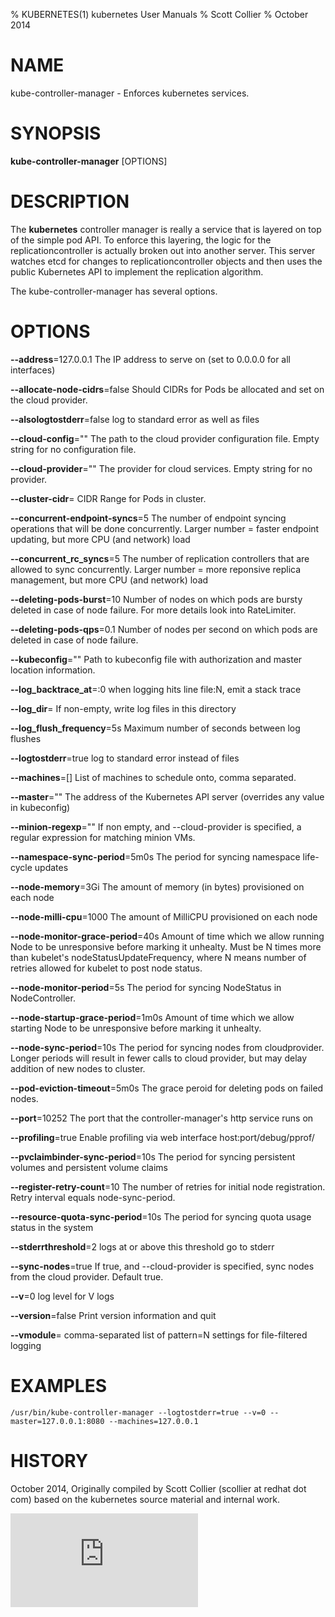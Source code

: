 % KUBERNETES(1) kubernetes User Manuals
% Scott Collier
% October 2014
# NAME
kube-controller-manager \- Enforces kubernetes services.

# SYNOPSIS
**kube-controller-manager** [OPTIONS]

# DESCRIPTION

The **kubernetes** controller manager is really a service that is layered on top of the simple pod API. To enforce this layering, the logic for the replicationcontroller is actually broken out into another server. This server watches etcd for changes to replicationcontroller objects and then uses the public Kubernetes API to implement the replication algorithm.

The kube-controller-manager has several options.

# OPTIONS
**--address**=127.0.0.1
	The IP address to serve on (set to 0.0.0.0 for all interfaces)

**--allocate-node-cidrs**=false
	Should CIDRs for Pods be allocated and set on the cloud provider.

**--alsologtostderr**=false
	log to standard error as well as files

**--cloud-config**=""
	The path to the cloud provider configuration file.  Empty string for no configuration file.

**--cloud-provider**=""
	The provider for cloud services.  Empty string for no provider.

**--cluster-cidr**=<nil>
	CIDR Range for Pods in cluster.

**--concurrent-endpoint-syncs**=5
	The number of endpoint syncing operations that will be done concurrently. Larger number = faster endpoint updating, but more CPU (and network) load

**--concurrent_rc_syncs**=5
	The number of replication controllers that are allowed to sync concurrently. Larger number = more reponsive replica management, but more CPU (and network) load

**--deleting-pods-burst**=10
	Number of nodes on which pods are bursty deleted in case of node failure. For more details look into RateLimiter.

**--deleting-pods-qps**=0.1
	Number of nodes per second on which pods are deleted in case of node failure.

**--kubeconfig**=""
	Path to kubeconfig file with authorization and master location information.

**--log_backtrace_at**=:0
	when logging hits line file:N, emit a stack trace

**--log_dir**=
	If non-empty, write log files in this directory

**--log_flush_frequency**=5s
	Maximum number of seconds between log flushes

**--logtostderr**=true
	log to standard error instead of files

**--machines**=[]
	List of machines to schedule onto, comma separated.

**--master**=""
	The address of the Kubernetes API server (overrides any value in kubeconfig)

**--minion-regexp**=""
	If non empty, and --cloud-provider is specified, a regular expression for matching minion VMs.

**--namespace-sync-period**=5m0s
	The period for syncing namespace life-cycle updates

**--node-memory**=3Gi
	The amount of memory (in bytes) provisioned on each node

**--node-milli-cpu**=1000
	The amount of MilliCPU provisioned on each node

**--node-monitor-grace-period**=40s
	Amount of time which we allow running Node to be unresponsive before marking it unhealty. Must be N times more than kubelet's nodeStatusUpdateFrequency, where N means number of retries allowed for kubelet to post node status.

**--node-monitor-period**=5s
	The period for syncing NodeStatus in NodeController.

**--node-startup-grace-period**=1m0s
	Amount of time which we allow starting Node to be unresponsive before marking it unhealty.

**--node-sync-period**=10s
	The period for syncing nodes from cloudprovider. Longer periods will result in fewer calls to cloud provider, but may delay addition of new nodes to cluster.

**--pod-eviction-timeout**=5m0s
	The grace peroid for deleting pods on failed nodes.

**--port**=10252
	The port that the controller-manager's http service runs on

**--profiling**=true
	Enable profiling via web interface host:port/debug/pprof/

**--pvclaimbinder-sync-period**=10s
	The period for syncing persistent volumes and persistent volume claims

**--register-retry-count**=10
	The number of retries for initial node registration.  Retry interval equals node-sync-period.

**--resource-quota-sync-period**=10s
	The period for syncing quota usage status in the system

**--stderrthreshold**=2
	logs at or above this threshold go to stderr

**--sync-nodes**=true
	If true, and --cloud-provider is specified, sync nodes from the cloud provider. Default true.

**--v**=0
	log level for V logs

**--version**=false
	Print version information and quit

**--vmodule**=
	comma-separated list of pattern=N settings for file-filtered logging

# EXAMPLES
```
/usr/bin/kube-controller-manager --logtostderr=true --v=0 --master=127.0.0.1:8080 --machines=127.0.0.1 
```

# HISTORY
October 2014, Originally compiled by Scott Collier (scollier at redhat dot com) based
 on the kubernetes source material and internal work.


[![Analytics](https://kubernetes-site.appspot.com/UA-36037335-10/GitHub/docs/man/kube-controller-manager.1.md?pixel)]()
